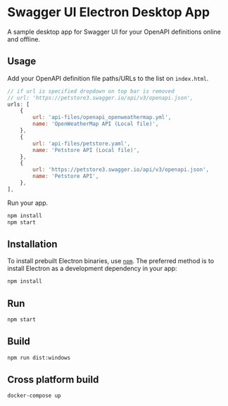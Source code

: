 # Swagger UI Electron Desktop App

A sample desktop app for Swagger UI for your OpenAPI definitions online and offline.

## Usage

Add your OpenAPI definition file paths/URLs to the list on `index.html`.

```javascript
// if url is specified dropdown on top bar is removed
// url: 'https://petstore3.swagger.io/api/v3/openapi.json',
urls: [
    {
        url: 'api-files/openapi_openweathermap.yml',
        name: 'OpenWeatherMap API (Local file)',
    },
    {
        url: 'api-files/petstore.yaml',
        name: 'Petstore API (Local file)',
    },
    {
        url: 'https://petstore3.swagger.io/api/v3/openapi.json',
        name: 'Petstore API',
    },
],
```

Run your app.

```sh
npm install
npm start
```

## Installation

To install prebuilt Electron binaries, use [`npm`](https://docs.npmjs.com/).
The preferred method is to install Electron as a development dependency in your
app:

```sh
npm install
```

## Run

```sh
npm start
```

## Build

```sh
npm run dist:windows
```

## Cross platform build

```sh
docker-compose up
```
